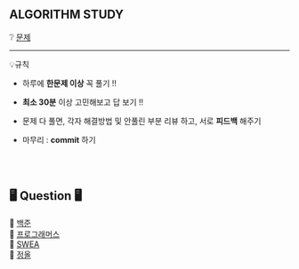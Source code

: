 ## ALGORITHM STUDY 
❔ [문제](https://docs.google.com/spreadsheets/d/14m_A_xPiYUwtsqTf9CyNLsRs1TzvqLJh2XMZgCPZ43o/edit#gid=0)

***

💡규칙
  - 하루에 **한문제 이상** 꼭 풀기 !! 
  
  - **최소 30분** 이상 고민해보고 답 보기 !! 
  
  - 문제 다 풀면, 각자 해결방법 및 안풀린 부분 리뷰 하고, 서로 **피드백** 해주기 
  
  - 마무리 : **commit** 하기
  
  <br/><br/>
  
  🖥️ Question 🖥️<br/>
  ---
🔗 [백준](https://www.acmicpc.net/)<br/>
🔗 [프로그래머스](https://school.programmers.co.kr/learn/challenges?tab=all_challenges)<br/>
🔗 [SWEA](https://swexpertacademy.com/main/main.do)<br/>
🔗 [정올](http://jungol.co.kr/)<br/>
